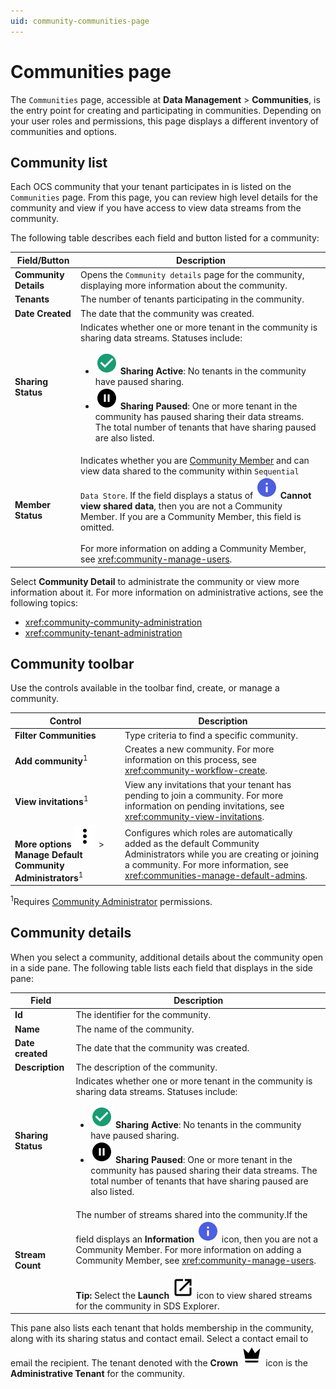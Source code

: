 ```yaml
---
uid: community-communities-page
---
```


# Communities page

The `Communities` page, accessible at **Data Management** > **Communities**, is the entry point for creating and participating in communities. Depending on your user roles and permissions, this page displays a different inventory of communities and options.

## Community list

Each OCS community that your tenant participates in is listed on the `Communities` page. From this page, you can review high level details for the community and view if you have access to view data streams from the community.

The following table describes each field and button listed for a community:

| Field/Button | Description |
|--|--|
| **Community Details** | Opens the `Community details` page for the community, displaying more information about the community. | 
| **Tenants** | The number of tenants participating in the community. |
| **Date Created** | The date that the community was created. |
| **Sharing Status** | Indicates whether one or more tenant in the community is sharing data streams. Statuses include: <ul><li><img src="../_icons/custom/check-circle.svg" alt="Sharing Active"/> <strong>Sharing Active</strong>: No tenants in the community have paused sharing.</li><li><img src="../_icons/default/pause-circle.svg" alt="Sharing Paused"/> <strong>Sharing Paused</strong>: One or more tenant in the community has paused sharing their data streams. The total number of tenants that have sharing paused are also listed.</li></ul> |
| **Member Status** | Indicates whether you are [Community Member](xref:community-community-roles#community-member) and can view data shared to the community within `Sequential Data Store`. If the field displays a status of ![information](../_icons/branded/information.svg) **Cannot view shared data**, then you are not a Community Member. If you are a Community Member, this field is omitted.<br><br>For more information on adding a Community Member, see <xref:community-manage-users>. |

Select **Community Detail** to administrate the community or view more information about it. For more information on administrative actions, see the following topics:

- <xref:community-community-administration>
- <xref:community-tenant-administration>

<!-- 

Mark Bishop 10/26/2022: Leave this commented out until ADO work item 325202 is completed.

You can also toggle the `Communities` page between the default list view and a card view.

| View | Icon | Description |
|--|--|--|
| **List view** | ![list view](../_icons/branded/view-list.svg) | Lists each community your tenant participates in as list items. |
 **Card view** | ![card view](../_icons/branded/view-grid.svg) | Lists each community your tenant participates in as cards. | 

-->

## Community toolbar

Use the controls available in the toolbar find, create, or manage a community.

| Control | Description |
|--------|-------------|
| **Filter Communities** | Type criteria to find a specific community. |
| **Add community**<sup>1</sup> | Creates a new community. For more information on this process, see <xref:community-workflow-create>. |
| **View invitations**<sup>1</sup> | View any invitations that your tenant has pending to join a community. For more information on pending invitations, see <xref:community-view-invitations>.
| **More options** ![More options](../_icons/default/dots-vertical.svg) > **Manage Default Community Administrators**<sup>1</sup> | Configures which roles are automatically added as the default Community Administrators while you are creating or joining a community. For more information, see <xref:communities-manage-default-admins>. |

<sup>1</sup>Requires [Community Administrator](xref:community-community-roles#community-administrators) permissions.

## Community details

When you select a community, additional details about the community open in a side pane. The following table lists each field that displays in the side pane:

| Field | Description |
|-------|-------------|
| **Id** | The identifier for the community. |
| **Name** | The name of the community. |
| **Date created** | The date that the community was created. |
| **Description** | The description of the community. |
| **Sharing Status** | Indicates whether one or more tenant in the community is sharing data streams. Statuses include: <ul><li><img src="../_icons/custom/check-circle.svg" alt="Sharing Active"/> <strong>Sharing Active</strong>: No tenants in the community have paused sharing.</li><li><img src="../_icons/default/pause-circle.svg" alt="Sharing Paused"/> <strong>Sharing Paused</strong>: One or more tenant in the community has paused sharing their data streams. The total number of tenants that have sharing paused are also listed.</li></ul> |
| **Stream Count** | The number of streams shared into the community.If the field displays an **Information** ![information](../_icons/branded/information.svg) icon, then you are not a Community Member. For more information on adding a Community Member, see <xref:community-manage-users>.<br><br>**Tip:** Select the **Launch** ![launch](../_icons/default/launch.svg) icon to view shared streams for the community in SDS Explorer.|

This pane also lists each tenant that holds membership in the community, along with its sharing status and contact email. Select a contact email to email the recipient. The tenant denoted with the **Crown** ![crown](../_icons/default/crown.svg) icon is the **Administrative Tenant** for the community.
